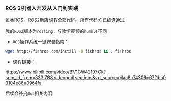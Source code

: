 ### ROS 2机器人开发从入门到实践

鱼香ROS，ROS2新版课程全部代码，所有代码均已编译通过

我的`ROS2`版本为`rolling`，与教学视频的`humble`不同

- `ROS`操作系统一键安装指南：
```bash
wget http://fishros.com/install -O fishros && . fishros
```

- 课程链接：

https://www.bilibili.com/video/BV1GW42197Ck?spm_id_from=333.788.videopod.sections&vd_source=daa8c74306c67f1ba03104e86a0964fa

后续会补充`Qos`相关内容